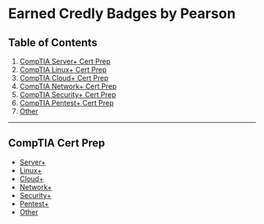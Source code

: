# Earned Credly Badges by Pearson
## Table of Contents
1.  [CompTIA Server+ Cert Prep]()
2.  [CompTIA Linux+ Cert Prep]()
3.  [CompTIA Cloud+ Cert Prep]()
4.  [CompTIA Network+ Cert Prep]()
5.  [CompTIA Security+ Cert Prep]()
6.  [CompTIA Pentest+ Cert Prep]()
7.  [Other]()
---
## CompTIA Cert Prep
 - [Server+](https://github.com/iamroot-GitHub/Earned-CompTIA-Server-Plus-Cert-Prep-Credly-Badges#earned-comptia-server-cert-prep-credly-badges)
 - [Linux+](https://github.com/iamroot-GitHub/Earned-CompTIA-Linux-Plus-Cert-Prep-Credly-Badges#earned-comptia-linux-cert-prep-credly-badges)
 - [Cloud+](https://github.com/iamroot-GitHub/Earned-CompTIA-Cloud-Plus-Cert-Prep-Credly-Badges#earned-comptia-cloud-cert-prep-credly-badges)
 - [Network+](https://github.com/iamroot-GitHub/Earned-CompTIA-Network-Plus-Cert-Prep-Credly-Badges#earned-comptia-network-cert-prep-credly-badges)
 - [Security+](https://github.com/iamroot-GitHub/Earned-CompTIA-Security-Plus-Cert-Prep-Credly-Badges#earned-comptia-security-cert-prep-credly-badges)
 - [Pentest+](https://github.com/iamroot-GitHub/Earned-CompTIA-Pentest-Plus-Cert-Prep-Credly-Badges#earned-comptia-pentest-cert-prep-credly-badges)
 - [Other]()
